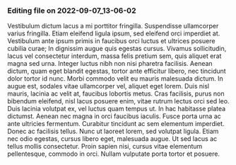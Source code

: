 

### Editing file on 2022-09-07_13-06-02

Vestibulum dictum lacus a mi porttitor fringilla. Suspendisse ullamcorper varius fringilla. Etiam eleifend ligula ipsum, sed eleifend orci imperdiet at. Vestibulum ante ipsum primis in faucibus orci luctus et ultrices posuere cubilia curae; In dignissim augue quis egestas cursus. Vivamus sollicitudin, lacus vel consectetur interdum, massa felis pretium sem, quis aliquet erat magna sed urna. Integer luctus nibh non nisi pharetra facilisis. Aenean dictum, quam eget blandit egestas, tortor ante efficitur libero, nec tincidunt dolor tortor id nunc. Morbi commodo velit eu mauris malesuada dictum. In augue est, sodales vitae ullamcorper vel, aliquet eget lorem. Duis nisl mauris, lacinia ac velit at, faucibus lobortis metus. Cras facilisis, purus non bibendum eleifend, nisl lacus posuere enim, vitae rutrum lectus orci sed leo.
Duis lacinia volutpat ex, vel luctus quam tempus ut. In hac habitasse platea dictumst. Aenean nec magna in orci faucibus iaculis. Fusce porta urna ac ante ultricies fermentum. Curabitur tincidunt ac sem elementum imperdiet. Donec ac facilisis tellus. Nunc ut laoreet lorem, sed volutpat ligula. Etiam nec odio egestas, cursus libero eget, malesuada augue. Ut sed lacus ac tellus mollis consectetur. Proin sapien nisi, cursus vitae elementum pellentesque, commodo in orci. Nullam vulputate porta tortor et posuere.


